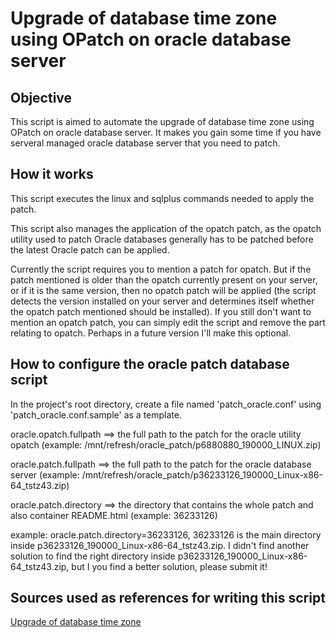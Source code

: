 # Upgrade of database time zone using OPatch on oracle database server

## Objective
This script is aimed to automate the upgrade of database time zone using OPatch on oracle database server. It makes you gain some time if you have serveral managed oracle database server that you need to patch.

## How it works
This script executes the linux and sqlplus commands needed to apply the patch.

This script also manages the application of the opatch patch, as the opatch utility used to patch Oracle databases generally has to be patched before the latest Oracle patch can be applied.


Currently the script requires you to mention a patch for opatch. But if the patch mentioned is older than the opatch currently present on your server, or if it is the same version, then no opatch patch will be applied (the script detects the version installed on your server and determines itself whether the opatch patch mentioned should be installed). If you still don't want to mention an opatch patch, you can simply edit the script and remove the part relating to opatch. Perhaps in a future version I'll make this optional.

## How to configure the oracle patch database script
In the project's root directory, create a file named 'patch_oracle.conf' using 'patch_oracle.conf.sample' as a template.

oracle.opatch.fullpath ==> the full path to the patch for the oracle utility opatch (example: /mnt/refresh/oracle_patch/p6880880_190000_LINUX.zip)

oracle.patch.fullpath ==> the full path to the patch for the oracle database server (example: /mnt/refresh/oracle_patch/p36233126_190000_Linux-x86-64_tstz43.zip)

oracle.patch.directory ==> the directory that contains the whole patch and also container README.html (example: 36233126)

example: oracle.patch.directory=36233126, 36233126 is the main directory inside p36233126_190000_Linux-x86-64_tstz43.zip. I didn't find another solution to find the right directory inside p36233126_190000_Linux-x86-64_tstz43.zip, but I you find a better solution, please submit it!

## Sources used as references for writing this script

[Upgrade of database time zone](https://oracle-base.com/articles/misc/update-database-time-zone-file)
